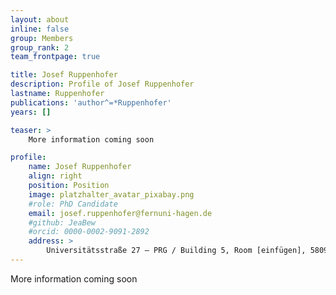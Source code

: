 ```yaml
---
layout: about
inline: false
group: Members
group_rank: 2
team_frontpage: true

title: Josef Ruppenhofer
description: Profile of Josef Ruppenhofer
lastname: Ruppenhofer
publications: 'author^=*Ruppenhofer'
years: []

teaser: >
    More information coming soon

profile:
    name: Josef Ruppenhofer
    align: right
    position: Position
    image: platzhalter_avatar_pixabay.png
    #role: PhD Candidate
    email: josef.ruppenhofer@fernuni-hagen.de
    #github: JeaBew
    #orcid: 0000-0002-9091-2892
    address: >
        Universitätsstraße 27 – PRG / Building 5, Room [einfügen], 58097 Hagen
---
```


More information coming soon
